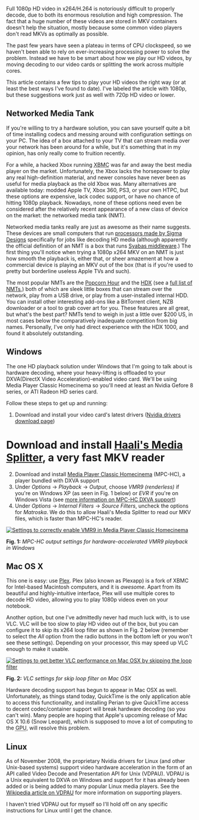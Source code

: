 Full 1080p HD video in x264/H.264 is notoriously difficult to properly decode, due to both its enormous resolution and high compression. The fact that a huge number of these videos are stored in MKV containers doesn't help the situation, mostly because some common video players don't read MKVs as optimally as possible.

The past few years have seen a plateau in terms of CPU clockspeed, so we haven't been able to rely on ever-increasing processing power to solve the problem. Instead we have to be smart about how we play our HD videos, by moving decoding to our video cards or splitting the work across multiple cores.

This article contains a few tips to play your HD videos the right way (or at least the best ways I've found to date). I've labeled the article with 1080p, but these suggestions work just as well with 720p HD video or lower.

Networked Media Tank
--------------------

If you're willing to try a hardware solution, you can save yourself quite a bit of time installing codecs and messing around with configuration settings on your PC. The idea of a box attached to your TV that can stream media over your network has been around for a while, but it's something that in my opinion, has only really come to fruition recently.

For a while, a hacked Xbox running <acronym title="Xbox Media Center">XBMC</acronym> was far and away the best media player on the market. Unfortunately, the Xbox lacks the horsepower to play any real high-definition material, and newer consoles have never been as useful for media playback as the old Xbox was. Many alternatives are available today: modded Apple TV, Xbox 360, PS3, or your own HTPC, but these options are expensive, lack codec support, or have no chance of hitting 1080p playback. Nowadays, none of these options need even be considered after the relatively recent appearance of a new class of device on the market: the networked media tank (NMT).

Networked media tanks really are just as awesome as their name suggests. These devices are small computers that run [processors made by Sigma Designs](http://www.sigmadesigns.com/public/Products/selection_guide/selection_guide.html) specifically for jobs like decoding HD media (although apparently the official definition of an NMT is a box that runs [Syabas middleware](http://www.syabas.com/solution_nmt.html).) The first thing you'll notice when trying a 1080p x264 MKV on an NMT is just how smooth the playback is, either that, or sheer amazement at how a commercial device is playing an MKV out of the box (that is if you're used to pretty but borderline useless Apple TVs and such).

The most popular NMTs are the [Popcorn Hour](http://www.popcornhour.com/) and the [HDX](http://www.hdx1080.com/) (see a [full list of NMTs](http://www.networkedmediatank.com/wiki/index.php/Products),) both of which are sleek little boxes that can stream over the network, play from a USB drive, or play from a user-installed internal HDD. You can install other interesting add-ons like a BitTorrent client, NZB downloader or a tool to grab cover art for you. These features are all great, but what's the best part? NMTs tend to weigh in just a little over $200 US, in most cases below the comparatively inadequate competition from big names. Personally, I've only had direct experience with the HDX 1000, and found it absolutely outstanding.

Windows
-------

The one HD playback solution under Windows that I'm going to talk about is hardware decoding, where your heavy-lifting is offloaded to your DXVA(DirectX Video Acceleration)-enabled video card. We'll be using Media Player Classic Homecinema so you'll need at least an Nvidia Gefore 8 series, or ATI Radeon HD series card.

Follow these steps to get up and running:

1. Download and install your video card's latest drivers ([Nvidia drivers download page](http://www.Nvidia.com/Download/index.aspx?lang=en-us))
# Download and install [Haali's Media Splitter](http://haali.cs.msu.ru/mkv/), a very fast MKV reader
2. Download and install [Media Player Classic Homecinema](http://mpc-hc.sourceforge.net/) (MPC-HC), a player bundled with DXVA support
3. Under _Options_ &rarr; _Playback_ &rarr; _Output_, choose _VMR9 (renderless)_ if you're on Windows XP (as seen in Fig. 1 below) or _EVR_ if you're on Windows Vista (see [more information on MPC-HC DXVA support](http://mpc-hc.sourceforge.net/DXVASupport.html))
4. Under _Options_ &rarr; _Internal Filters_ &rarr; _Source Filters_, uncheck the options for _Matroska_. We do this to allow Haali's Media Splitter to read our MKV files, which is faster than MPC-HC's reader.

<div class="figure">
    <a href="/images/articles/2009-03-16-how-to-play-1080p-hd-video-encoded-with-x264-in-an-mkv-container/mpc-hc-options-vmr9.png" title="Link to full-size image"><img src="/images/articles/2009-03-16-how-to-play-1080p-hd-video-encoded-with-x264-in-an-mkv-container/mpc-hc-options-vmr9-small.png" alt="Settings to correctly enable VMR9 in Media Player Classic Homecinema" /></a>
    <p><strong>Fig. 1:</strong> <em>MPC-HC output settings for hardware-accelerated VMR9 playback in Windows</em></p>
</div>

Mac OS X
--------

This one is easy: use [Plex](http://plexapp.com/). Plex (also known as Plexapp) is a fork of XBMC for Intel-based Macintosh computers, and it is _awesome_. Apart from its beautiful and highly-intuitive interface, Plex will use multiple cores to decode HD video, allowing you to play 1080p videos even on your notebook.

Another option, but one I've admittedly never had much luck with, is to use VLC. VLC will be too slow to play HD video out of the box, but you can configure it to skip its x264 loop filter as shown in Fig. 2 below (remember to select the _All_ option from the radio buttons in the bottom left or you won't see these settings). Depending on your processor, this may speed up VLC enough to make it usable.

<div class="figure">
    <a href="/images/articles/2009-03-16-how-to-play-1080p-hd-video-encoded-with-x264-in-an-mkv-container/vlc-options-skip-loop-filter.png" title="Link to full-size image"><img src="/images/articles/2009-03-16-how-to-play-1080p-hd-video-encoded-with-x264-in-an-mkv-container/vlc-options-skip-loop-filter-small.png" alt="Settings to get better VLC performance on Mac OSX by skipping the loop filter" /></a>
    <p><strong>Fig. 2:</strong> <em>VLC settings for skip loop filter on Mac OSX</em></p>
</div>

Hardware decoding support has begun to appear in Mac OSX as well. Unfortunately, as things stand today, QuickTime is the only application able to access this functionality, and installing Perian to give QuickTime access to decent codec/container support will break hardware decoding (so you can't win). Many people are hoping that Apple's upcoming release of Mac OS X 10.6 (Snow Leopard), which is supposed to move a lot of computing to the <acronym title="Graphics Processing Unit">GPU</acronym>, will resolve this problem.

Linux
-----

As of November 2008, the proprietary Nvidia drivers for Linux (and other Unix-based systems) support video hardware acceleration in the form of an API called Video Decode and Presentation API for Unix (VDPAU). VDPAU is a Unix equivalent to DXVA on Windows and support for it has already been added or is being added to many popular Linux media players. See the [Wikipedia article on VDPAU](http://en.wikipedia.org/wiki/VDPAU) for more information on supporting players.

I haven't tried VDPAU out for myself so I'll hold off on any specific instructions for Linux until I get the chance.

